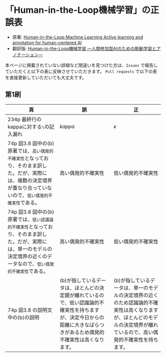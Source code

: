 # 「Human-in-the-Loop機械学習」の正誤表

- 原著: [Human-in-the-Loop Machine Learning Active learning and annotation for human-centered AI](https://www.manning.com/books/human-in-the-loop-machine-learning)
- 翻訳版: [Human-in-the-Loop機械学習 ―人間参加型AIのための能動学習とアノテーション―](https://www.kyoritsu-pub.co.jp/book/b10039888.html)

本ページに掲載されていない誤植など間違いを見つけた方は、`Issues` で報告していただくと以下の表に反映させていただきます。
`Pull requests` で以下の表を直接更新していただいても大丈夫です。

## 第1刷

| 頁 | 誤  | 正  | 
| ---- | --- | --- | 
| 234p 最終行のkappaに対する`\`の記入漏れ     | $kappa$    |  $\kappa$   | 
| 74p 図3.8 図中の(b) 原著では、`高い偶発的不確実性`となっており、そのまま訳した。だが、実際には、複数の決定境界が重なり合っていないので、`低い偶発的不確実性`である。  | 高い偶発的不確実性    |  低い偶発的不確実性   | 
| 74p 図3.8 図中の(b) 原著では、`低い認識論的不確実性`となっており、そのまま訳した。だが、実際には、単一のモデルの決定境界の近くのデータなので、`低い偶発的不確実性`である。  | 高い偶発的不確実性    |  低い偶発的不確実性   | 
| 74p 図3.8 の説明文中の(b)の説明  | (b)が指しているデータは、ほとんどの決定鏡が離れているので、低い認識論的不確実性を持ちますが、決定今日からの距離に大きなばらつきがあるため偶発的不確実性は高くなります。 |  (b)が指しているデータは、単一のモデルの決定境界の近くのため認識論的不確実性は高くなりますが、ほとんどのモデルの決定境界が離れているので、高い偶発的不確実性を持ちます。 | 
